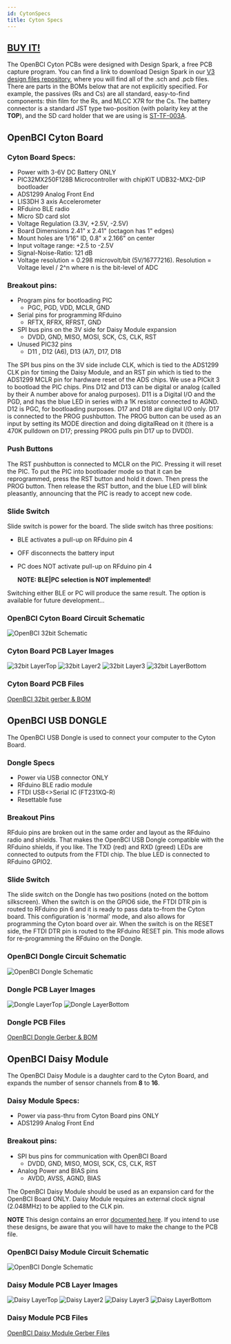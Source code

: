 ```yaml
---
id: CytonSpecs
title: Cyton Specs
---
```


## [BUY IT!](https://shop.openbci.com/collections/frontpage/products/cyton-biosensing-board-8-channel)

The OpenBCI Cyton PCBs were designed with Design Spark, a free PCB capture program. You can find a link to download Design Spark in our [V3 design files repository](https://github.com/OpenBCI/V3_Hardware_Design_Files), where you will find all of the .sch and .pcb files. There are parts in the BOMs below that are not explicitly specified. For example, the passives (Rs and Cs) are all standard, easy-to-find components: thin film for the Rs, and MLCC X7R for the Cs. The battery connector is a standard JST type two-position (with polarity key at the **TOP**), and the SD card holder that we are using is [ST-TF-003A](https://octopart.com/st-tf-003a-suntech-29424852).

## OpenBCI Cyton Board

### Cyton Board Specs:

- Power with 3-6V DC Battery ONLY
- PIC32MX250F128B Microcontroller with chipKIT UDB32-MX2-DIP bootloader
- ADS1299 Analog Front End
- LIS3DH 3 axis Accelerometer
- RFduino BLE radio
- Micro SD card slot
- Voltage Regulation (3.3V, +2.5V, -2.5V)
- Board Dimensions 2.41" x 2.41" (octagon has 1" edges)
- Mount holes are 1/16" ID, 0.8" x 2.166" on center
- Input voltage range: +2.5 to -2.5V
- Signal-Noise-Ratio: 121 dB
- Voltage resolution = 0.298 microvolt/bit (5V/16777216). Resolution = Voltage level / 2^n where n is the bit-level of ADC

### Breakout pins:

- Program pins for bootloading PIC
  - PGC, PGD, VDD, MCLR, GND
- Serial pins for programming RFduino
  - RFTX, RFRX, RFRST, GND
- SPI bus pins on the 3V side for Daisy Module expansion
  - DVDD, GND, MISO, MOSI, SCK, CS, CLK, RST
- Unused PIC32 pins
  - D11 , D12 (A6), D13 (A7), D17, D18

The SPI bus pins on the 3V side include CLK, which is tied to the ADS1299 CLK pin for timing the Daisy Module, and an RST pin which is tied to the ADS1299 MCLR pin for hardware reset of the ADS chips. We use a PICkit 3 to bootload the PIC chips. Pins D12 and D13 can be digital or analog (called by their A number above for analog purposes). D11 is a Digital I/O and the PGD, and has the blue LED in series with a 1K resistor connected to AGND. D12 is PGC, for bootloading purposes. D17 and D18 are digital I/O only. D17 is connected to the PROG pushbutton. The PROG button can be used as an input by setting its MODE direction and doing digitalRead on it (there is a 470K pulldown on D17; pressing PROG pulls pin D17 up to DVDD).

### Push Buttons

The RST pushbutton is connected to MCLR on the PIC. Pressing it will reset the PIC. To put the PIC into bootloader mode so that it can be reprogrammed, press the RST button and hold it down. Then press the PROG button. Then release the RST button, and the blue LED will blink pleasantly, announcing that the PIC is ready to accept new code.

### Slide Switch

Slide switch is power for the board. The slide switch has three positions:

- BLE activates a pull-up on RFduino pin 4
- OFF disconnects the battery input
- PC does NOT activate pull-up on RFduino pin 4

  **NOTE: BLE|PC selection is NOT implemented!**

Switching either BLE or PC will produce the same result. The option is available for future development...

### OpenBCI Cyton Board Circuit Schematic

![OpenBCI 32bit Schematic](../assets/CytonImages/OBCI_V3_32bit-Schematic.jpg)

### Cyton Board PCB Layer Images

![32bit LayerTop](../assets/CytonImages/OBCI_32bit_layerTop.jpg)
![32bit Layer2](../assets/CytonImages/OBCI_32bit_layerTwo.jpg)
![32bit Layer3](../assets/CytonImages/OBCI_32bit_layerThree.jpg)
![32bit LayerBottom](../assets/CytonImages/OBCI_32bit_layerBottom_noMirror.jpg)

### Cyton Board PCB Files

[OpenBCI 32bit gerber & BOM](https://github.com/OpenBCI/V3_Hardware_Design_Files/tree/master/OpenBCI%20Cyton%20Designs/OBCI_Cyton_Plots)

## OpenBCI USB DONGLE

The OpenBCI USB Dongle is used to connect your computer to the Cyton Board.

### Dongle Specs

- Power via USB connector ONLY
- RFduino BLE radio module
- FTDI USB&lt;&gt;Serial IC (FT231XQ-R)
- Resettable fuse

### Breakout Pins

RFduio pins are broken out in the same order and layout as the RFduino radio and shields. That makes the OpenBCI USB Dongle compatible with the RFduino shields, if you like. The TXD (red) and RXD (greed) LEDs are connected to outputs from the FTDI chip. The blue LED is connected to RFduino GPIO2.

### Slide Switch

The slide switch on the Dongle has two positions (noted on the bottom silkscreen). When the switch is on the GPIO6 side, the FTDI DTR pin is routed to RFduino pin 6 and it is ready to pass data to-from the Cyton board. This configuration is 'normal' mode, and also allows for programming the Cyton board over air. When the switch is on the RESET side, the FTDI DTR pin is routed to the RFduino RESET pin. This mode allows for re-programming the RFduino on the Dongle.

### OpenBCI Dongle Circuit Schematic

![OpenBCI Dongle Schematic](../assets/CytonImages/OBCI_DONGLE-Schematic.jpg)

### Dongle PCB Layer Images

![Dongle LayerTop](../assets/CytonImages/OBCI_DONGLE_layerTop.jpg)
![Dongle LayerBottom](../assets/CytonImages/OBCI_DONGLE_layerBottom.jpg)

### Dongle PCB Files

[OpenBCI Dongle Gerber & BOM](https://github.com/OpenBCI/V3_Hardware_Design_Files/tree/master/OpenBCI%20Dongle%20Designs/OBCI_Dongle_Plots)

## OpenBCI Daisy Module

The OpenBCI Daisy Module is a daughter card to the Cyton Board, and expands the number of sensor channels from **8** to **16**.

### Daisy Module Specs:

- Power via pass-thru from Cyton Board pins ONLY
- ADS1299 Analog Front End

### Breakout pins:

- SPI bus pins for communication with OpenBCI Board
  - DVDD, GND, MISO, MOSI, SCK, CS, CLK, RST
- Analog Power and BIAS pins
  - AVDD, AVSS, AGND, BIAS

The OpenBCI Daisy Module should be used as an expansion card for the OpenBCI Board ONLY. Daisy Module requires an external clock signal (2.048MHz) to be applied to the CLK pin.

**NOTE** This design contains an error [documented here](http://openbci.com/community/daisy-module-re-work/). If you intend to use these designs, be aware that you will have to make the change to the PCB file.

### OpenBCI Daisy Module Circuit Schematic

![OpenBCI Dongle Schematic](../assets/CytonImages/OBCI_V3_Daisy-Schematic.jpg)

### Daisy Module PCB Layer Images

![Daisy LayerTop](../assets/CytonImages/OBCI_DaisyModule_layerTop.jpg)
![Daisy Layer2](../assets/CytonImages/OBCI_DaisyModule_layerTwo.jpg)
![Daisy Layer3](../assets/CytonImages/OBCI_DaisyModule_layerThree.jpg)
![Daisy LayerBottom](../assets/CytonImages/OBCI_DaisyModule_layerBottom_noMirror.jpg)

### Daisy Module PCB Files

[OpenBCI Daisy Module Gerber Files](https://github.com/OpenBCI/V3_Hardware_Design_Files/tree/master/OpenBCI%20Daisy%20Designs/OBCI_Daisy_Plots)
